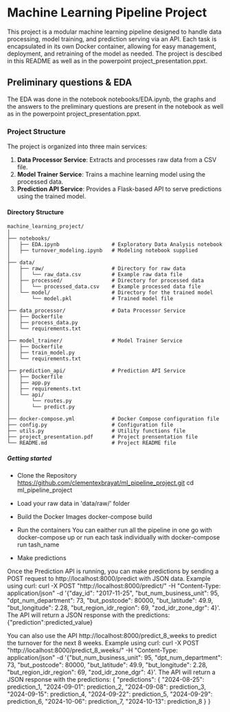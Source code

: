 # Machine Learning Pipeline Project

This project is a modular machine learning pipeline designed to handle data processing, model training, and prediction serving via an API. Each task is encapsulated in its own Docker container, allowing for easy management, deployment, and retraining of the model as needed.
The project is descibed in this README as well as in the powerpoint project_presentation.ppxt. 

## Preliminary questions & EDA

The EDA was done in the notebook notebooks/EDA.ipynb, the graphs and the answers to the preliminary questions are present in the notebook as well as in the powerpoint project_presentation.ppxt. 

### Project Structure

The project is organized into three main services:

1. **Data Processor Service**: Extracts and processes raw data from a CSV file.
2. **Model Trainer Service**: Trains a machine learning model using the processed data.
3. **Prediction API Service**: Provides a Flask-based API to serve predictions using the trained model.

#### Directory Structure

```plaintext
machine_learning_project/
│
├── notebooks/
│   ├── EDA.ipynb                 # Exploratory Data Analysis notebook
│   ├── turnover_modeling.ipynb   # Modeling notebook supplied
│
├── data/
│   ├── raw/                      # Directory for raw data
│   │   └── raw_data.csv          # Example raw data file
│   ├── processed/                # Directory for processed data
│   │   └── processed_data.csv    # Example processed data file
│   └── model/                    # Directory for the trained model
│       └── model.pkl             # Trained model file
│
├── data_processor/               # Data Processor Service
│   ├── Dockerfile
│   ├── process_data.py
│   └── requirements.txt
│
├── model_trainer/                # Model Trainer Service
│   ├── Dockerfile
│   ├── train_model.py
│   └── requirements.txt
│
├── prediction_api/               # Prediction API Service
│   ├── Dockerfile
│   ├── app.py
│   ├── requirements.txt
│   └── api/
│       └── routes.py
│       └── predict.py
│
├── docker-compose.yml            # Docker Compose configuration file
├── config.py                     # Configuration file
├── utils.py                      # Utility functions file
├── project_presentation.pdf      # Project prensentation file
└── README.md                     # Project README file
```

##### Getting started

- Clone the Repository
https://github.com/clementexbrayat/ml_pipeline_project.git
cd ml_pipeline_project

- Load your raw data in 'data/raw/' folder

- Build the Docker Images
docker-compose build

- Run the containers
You can eaither run all the pipeline in one go with docker-compose up or run each task individually with docker-compose run tash_name

- Make predictions

Once the Prediction API is running, you can make predictions by sending a POST request to http://localhost:8000/predict with JSON data. Example using curl:
curl -X POST "http://localhost:8000/predict/" 
-H "Content-Type: application/json" 
-d '{"day_id": "2017-11-25", "but_num_business_unit": 95, "dpt_num_department": 73, "but_postcode": 80000, "but_latitude": 49.9, "but_longitude": 2.28, "but_region_idr_region": 69, "zod_idr_zone_dgr": 4}'. 
The API will return a JSON response with the predictions: {"prediction":predicted_value}

You can also use the API http://localhost:8000/predict_8_weeks to predict the turnover for the next 8 weeks. Example using curl:
curl -X POST "http://localhost:8000/predict_8_weeks/" 
-H "Content-Type: application/json" 
-d '{"but_num_business_unit": 95, "dpt_num_department": 73, "but_postcode": 80000, "but_latitude": 49.9, "but_longitude": 2.28, "but_region_idr_region": 69, "zod_idr_zone_dgr": 4}'. 
The API will return a JSON response with the predictions: {
  "predictions": {
    "2024-08-25": prediction_1,
    "2024-09-01": prediction_2,
    "2024-09-08": prediction_3,
    "2024-09-15": prediction_4,
    "2024-09-22": prediction_5,
    "2024-09-29": prediction_6,
    "2024-10-06": prediction_7,
    "2024-10-13": prediction_8
  }
}

